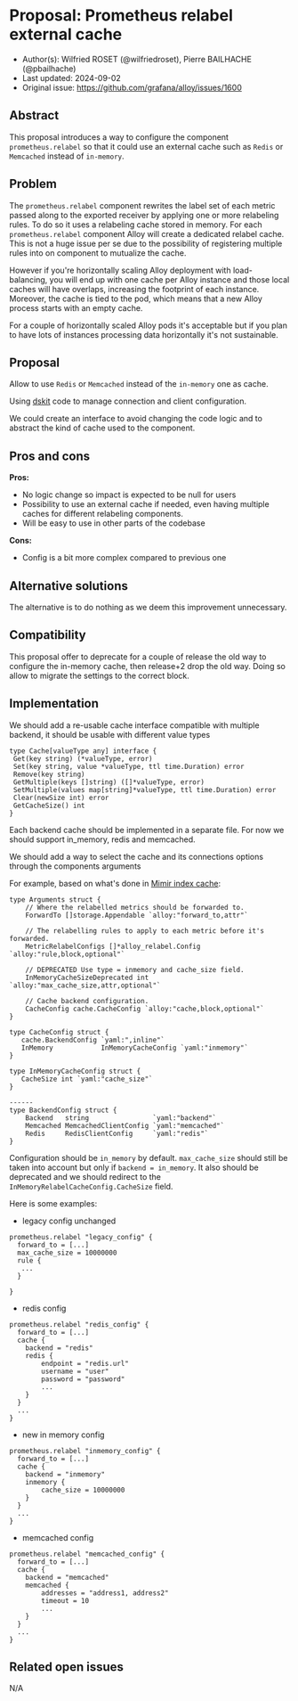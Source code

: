 # Proposal: Prometheus relabel external cache

- Author(s): Wilfried ROSET (@wilfriedroset), Pierre BAILHACHE (@pbailhache)
- Last updated: 2024-09-02
- Original issue: <https://github.com/grafana/alloy/issues/1600>

## Abstract

This proposal introduces a way to configure the component `prometheus.relabel` so that it could use an external cache such as `Redis` or `Memcached` instead of `in-memory`.

## Problem

The `prometheus.relabel` component rewrites the label set of each metric passed along to the exported receiver by applying one or more relabeling rules. To do so it uses a relabeling cache stored in memory. For each `prometheus.relabel` component Alloy will create a dedicated relabel cache. This is not a huge issue per se due to the possibility of registering multiple rules into on component to mutualize the cache.

However if you're horizontally scaling Alloy deployment with load-balancing, you will end up with one cache per Alloy instance and those local caches will have overlaps, increasing the footprint of each instance.
Moreover, the cache is tied to the pod, which means that a new Alloy process starts with an empty cache.

For a couple of horizontally scaled Alloy pods it's acceptable but if you plan to have lots of instances processing data horizontally it's not sustainable.

## Proposal

Allow to use `Redis` or `Memcached` instead of the `in-memory` one as cache.

Using [dskit](https://github.com/grafana/dskit/blob/main/cache/cache.go) code to manage connection and client configuration.

We could create an interface to avoid changing the code logic and to abstract the kind of cache used to the component.

## Pros and cons

**Pros:**

- No logic change so impact is expected to be null for users
- Possibility to use an external cache if needed, even having multiple caches for different relabeling components.
- Will be easy to use in other parts of the codebase

**Cons:**

- Config is a bit more complex compared to previous one

## Alternative solutions

The alternative is to do nothing as we deem this improvement unnecessary.

## Compatibility

This proposal offer to deprecate for a couple of release the old way to configure the in-memory cache, then release+2 drop the old way. Doing so allow to migrate the settings to the correct block.

## Implementation

We should add a re-usable cache interface compatible with multiple backend, it should be usable with different value types

```golang
type Cache[valueType any] interface {
 Get(key string) (*valueType, error)
 Set(key string, value *valueType, ttl time.Duration) error
 Remove(key string)
 GetMultiple(keys []string) ([]*valueType, error)
 SetMultiple(values map[string]*valueType, ttl time.Duration) error
 Clear(newSize int) error
 GetCacheSize() int
}
```

Each backend cache should be implemented in a separate file. For now we should support in_memory, redis and memcached.

We should add a way to select the cache and its connections options through the components arguments

For example, based on what's done in [Mimir index cache](https://github.com/grafana/mimir/blob/main/pkg/storage/tsdb/index_cache.go#L47):

```golang
type Arguments struct {
    // Where the relabelled metrics should be forwarded to.
    ForwardTo []storage.Appendable `alloy:"forward_to,attr"`

    // The relabelling rules to apply to each metric before it's forwarded.
    MetricRelabelConfigs []*alloy_relabel.Config `alloy:"rule,block,optional"`

    // DEPRECATED Use type = inmemory and cache_size field.
    InMemoryCacheSizeDeprecated int `alloy:"max_cache_size,attr,optional"`

    // Cache backend configuration.
    CacheConfig cache.CacheConfig `alloy:"cache,block,optional"`
}

type CacheConfig struct {
   cache.BackendConfig `yaml:",inline"`
   InMemory            InMemoryCacheConfig `yaml:"inmemory"`
}

type InMemoryCacheConfig struct {
   CacheSize int `yaml:"cache_size"`
}

------
type BackendConfig struct {
    Backend   string                `yaml:"backend"`
    Memcached MemcachedClientConfig `yaml:"memcached"`
    Redis     RedisClientConfig     `yaml:"redis"`
}
```

Configuration should be `in_memory` by default.
`max_cache_size` should still be taken into account but only if `backend = in_memory`. It also should be deprecated and we should redirect to the `InMemoryRelabelCacheConfig.CacheSize` field.

Here is some examples:

- legacy config unchanged

```river
prometheus.relabel "legacy_config" {
  forward_to = [...]
  max_cache_size = 10000000
  rule {
   ...
  }

}
```

- redis config

```river
prometheus.relabel "redis_config" {
  forward_to = [...]
  cache {
    backend = "redis"
    redis {
        endpoint = "redis.url"
        username = "user"
        password = "password"
        ...
    }
  }
  ...
}
```

- new in memory config

```river
prometheus.relabel "inmemory_config" {
  forward_to = [...]
  cache {
    backend = "inmemory"
    inmemory {
        cache_size = 10000000
    }
  }
  ...
}
```

- memcached config

```river
prometheus.relabel "memcached_config" {
  forward_to = [...]
  cache {
    backend = "memcached"
    memcached {
        addresses = "address1, address2"
        timeout = 10
        ...
    }
  }
  ...
}
```

## Related open issues

N/A
